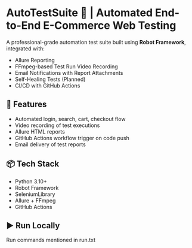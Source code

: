 # AutoTestSuite 🛒 | Automated End-to-End E-Commerce Web Testing

A professional-grade automation test suite built using **Robot Framework**, integrated with:
- Allure Reporting
- FFmpeg-based Test Run Video Recording
- Email Notifications with Report Attachments
- Self-Healing Tests (Planned)
- CI/CD with GitHub Actions

## 📁 Features
- Automated login, search, cart, checkout flow
- Video recording of test executions
- Allure HTML reports
- GitHub Actions workflow trigger on code push
- Email delivery of test reports

## 📦 Tech Stack
- Python 3.10+
- Robot Framework
- SeleniumLibrary
- Allure + FFmpeg
- GitHub Actions

## ▶️ Run Locally

Run commands mentioned in run.txt